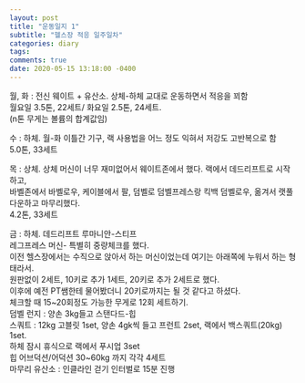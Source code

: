 ```yaml
---
layout: post
title: "운동일지 1"
subtitle: "헬스장 적응 일주일차"
categories: diary
tags:  
comments: true
date: 2020-05-15 13:18:00 -0400
---
```



월, 화 : 전신 웨이트 + 유산소. 상체-하체 교대로 운동하면서 적응을 꾀함  
월요일 3.5톤, 22세트/ 화요일 2.5톤, 24세트.  
(n톤 무게는 볼륨의 합계값임)  

수 : 하체. 월-화 이틀간 기구, 랙 사용법을 어느 정도 익혀서 저강도 고반복으로 함  
5.0톤, 33세트  


목 : 상체. 상체 머신이 너무 재미없어서 웨이트존에서 했다. 랙에서 데드리프트로 시작하고,     
바벨존에서 바벨로우, 케이블에서 팔, 덤벨로 덤벨프레스랑 킥백 덤벨로우, 옮겨서 랫풀다운하고 마무리했다.  
4.2톤, 33세트  

금 : 하체. 
데드리프트 루마니안-스티프  
레그프레스 머신- 특별히 중량체크를 했다.   
이전 헬스장에서는 수직으로 앉아서 하는 머신이었는데 여기는 아래쪽에 누워서 하는 형태라서.   
원판없이 2세트, 10키로 추가 1세트, 20키로 추가 2세트로 했다.   
이후에 예전 PT쌤한테 물어봤더니 20키로까지는 될 것 같다고 하셨다.   
체크할 때 15~20회정도 가능한 무게로 12회 세트하기.  
덤벨 런지 : 양손 3kg들고 스탠다드-힙  
스쿼트 : 12kg 고블릿 1set, 양손 4gk씩 들고 프런트 2set,   랙에서 백스쿼트(20kg) 1set.  
하체 잠시 휴식으로 랙에서 푸시업 3set  
힙 어브덕션/어덕션 30~60kg 까지 각각 4세트  
마무리 유산소 : 인클라인 걷기 인터벌로 15분 진행  

